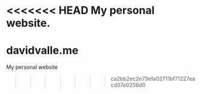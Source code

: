 <<<<<<< HEAD
My personal website.
=======
# davidvalle.me
My personal website
>>>>>>> ca2bb2ec2e73efa02711bf71227eacd07e0256d0
